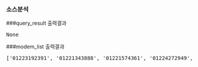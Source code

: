 ### 소스분석

###query_result 출력결과
<pre>
None
</pre>

###modem_list 출력결과
<pre>
['01223192391', '01221343888', '01221574361', '01224272949', '01221451993', '01221251996', '01222746456', '01222742834', '01223219133', '01223219131', '01223219130', '01223219129', '01222699986', '01222649984', '01224230531', '01222742878', '01222704503', '01224272938', '01222745939', '01224230515', '01224230461', '01221291991', '01222684504', '01222699987', '01224230479', '01221731209', '01222739986', '01221388812', '01221388441', '01221721213', '01221566958', '01222742757', '01222779984', '01221474412', '01221474414', '01221566963', '01221574336', '01224230433', '01222742916', '01224272982', '01220800592', '01223192327', '01223192308', '01223192263', '01223192287', '01222659986', '01223187393', '01223187389', '01223209885', '01224230507', '01224230517', '01222798870', '012227694504', '01222688541', '01222618542', '01224230435', '01222753541', '01222744501', '01222742934', '01222742704', '01221390965', '01221387937', '01221474387', '01221431994', '01221261996', '01223239871', '01223187406', '01221243885', '01224230464', '01222759989', '01222734543', '01223187394', '01221388836', '01221474405', '01222615541', '01220674061', ' 01220435022', '01222774542', '01221474396', '01221474397', '01222594541', '01222687542', '01221331991', '01222799986', '01220800574', '01224230529', '01222714543', '01224230467', '01223239869', '01224230576', '01222679989', '01222746396', '01222746350', '01224230549', '01224224135', '01224273071', '01224272966', '01224230577', '01222729929', '01224230493', '01224230501', '01224230526', '01221386983', '01223239875', '01223239870', '01224230542', '01224230434', '01224230480', '01224230484', '01224230485', '01224230470', '01223192247', '01222745462', '01221574357', '01222742200', '01222754504', '01222739929', '01224230571', '01222674503', '01224230527', '01224230569', '01222669986', '01223187397', '01223209886', '01222764501', '01222742912', '01224272962', '01222745935', '01222745933', '01222745947', '01222742969', '01222746463', '01223239874', '01223239873', '01223187431', '01223187430', '01222674501', '01220684147', '01222694501', '01222734501', '01223187419', '01223188270', '01223189537', '01222769929', '01221574356', '01224230509', '01224230472', '01224230478', '01222746390', '01222745510', '01222719929', '01221574359', '01222746366', '01222779929', '01223239865', '01223219128', '01224230518', '01223187436', '01223188269', '01222754503', '01222742885', '01222745938', '01222724503', '01222704504', '01222742752', '01222694503', '01224230546', '01221341991', '01224224149', '01220800623', '01220435025', '01224230511', '01224230533', '01224230451', '01223209883', '01223209884', '01223219126', '01223209881', '01223192283', '01222654504', '01222755541', '01222766541', '01222709541', '01222744754', '01222719541', '01222739541', '01222587543', '01222666541', '01223192386', '01222714503', '01224230446', '01224230532', '01222667543', '01222764503', '01222586543', '01222742956', '01222684501', '01222699984', '01224230558', '01224230495', '01222739987', '01221961213', '01223187386', '01223192395', '01224273086', '01222567452', '01222587452', '01221566970', '01222714504', '01222664504', '01222676543', '01222647452', '01222744504', '01222749989', '01222746383', '01222776543', '01222745635', '01222597452', '01222745363', '01224230436', '01222758870', '01222779987', '01224273013', '01222745527', '01222745458', '01222664501', '01222779986', '01224230496', '01222767541', '01222742927', '01222689984', '01222687452', '01222742760', '01224230525', '01222797541', '01224230439', '01224272937', '01224230449', '01224230457', '01224230506', '01222746381', '01224230477', '01224273037', '01223192392', '01224230491', '01221421994', '01221441994', '01222749929', '01224230551', '01224273073', '01224230473', '01224230530', '01223239872', '01224230488', '01224273039', '01224273091', '01224230570', '01224272955', '01224230483', '01224230513', '01224230482', '01223239867', '01224273038', '01224230490', '01222704501', '01223239866', '01222754501', '01222709929', '01222748870', '01224230528', '01222683542', '01222664503', '01222654503', '01222674504', '01222746482', '01222719989', '01221448178', '01222744503', '01223192284', '01223187417', '01223187414', '01222759929', '01221311993', '01221243882', '01221361991', '01223192328', '01221371991', '01221474413', '01221273883', '01222654501', '01222799985', '01221253884', '01220800593', '01222742949', '01222746459', '01222684503', '01224230460', '01224230565', '01224230465', '01221388068', '01221391442', '01221391244', '01221391199', '01221391155', '01224230476', '01221574346', '01221567020', '01222765541', '01222734504', '01221566961', '01221566960', '01223189591', '01221566971', '01223187435', '01221574354', '01223188887', '01221574324', '01221567011', '01222742946', '01222636543', '01222659984', '01222745943', '01222563542', '01224230564', '01224230568', '01224230541', '01220800748', '01222744780', '01224230541', '01224230539', '01224230534', '01222745479', '01222729989', '01222577452', '01222746397', '01222779985', '01222769989', '01222729987', '01224230487', '01223209889', '01223209891', '01223209888', '01224230489', '01224230504', '01224230486', '01224230469', '01224230510', '01222746461', '01224230443', '01222796541', '01224230512', '01222742798', '01222746421', '01222749984', '01222749985', '01222742888', '01222788870', '01222746472', '01222597541', '01222769542', '01222616541', '01224230437', '01223209890', '01222724501', '01221283886', '01222564542', '01222742908', '01222745934', '01222745495', '01222745859', '01224230516', '01224230500', '01221351991', '01223239868', '01224230575', '01224230573', '01222769984', '01223187402', '01223187398', '01223187384', '01223187403', '01224272944', '01221429366', '01221429367', '01221429369', '01221471994', '01221474403', '01221474402', '01221474406', '01221474407', '01221341993', '01221371993', '01223192410', '01223192453', '01221243887', '01223192393', '01223192394', '01223187395', '01224230458', '01224230459', '01222746380', '01222794503', '01220800701', '01222747452', '01223187387', '01221463494', '01221429368', '01221390254', '01221474404', '01222789986', '01220674064', '01220674076', '01220800602', '01221273880', '01220800591', '01220674093', '01220674088', '01222689542', '01220800573', '01221474395', '01222674541', '01221446681', '01220800684', '01222751542', '01222603542', '01220674121', '01220674078', '01220674112', '01222664541', '01222691541', '01222753542', '01220674094', '01221474399', '01221474401', '01220674085', '01221429372', '01220674157', '01221429374', '01221429371', '01221446671', '01221401991', '01220800716', '01220674084', '01220800763', '01221411991', '01221431991', '01221461994', '01220674095', '01220800669', '01220435093', '01221441991', '01221241996', '01221391991', '01221381991', '01221301996', '01224272948', '01223187306', '01223187305', '01223187310', '01223187316', '01223181056', '01223187319', '01223192261', '01223187358', '01223187380', '01223192275', '01223192271', '01223192376', '01223181049', '01224273092', '01224272948', '01223180994', '01223192371', '01223187370', '01223192249', '01223299442', '01223192096', '01223187332', '01224230502', '01223299440', '01224273014', '01221392626', '01221392897', '01223299434', '01223219093', '01223219092', '01224272943', '01224273042', '01223209869', '01223299433', '01223192279', '01223187276', '01223299435', '01223299431', '01223209868', '01223181052', '01224230567', '01224273017', '01223187286', '01223180993', '01223299439', '01220553054', '01224273061', '01224273022', '01223209866', '01221392027', '01221389654', '01223187357', '01221390900', '01221387086', '01221387826', '01221399481', '01221393131', '01221393546', '01224273046', '01224273052', '01223239879', '01223239880', '01223239878', '01223239876', '01223192368', '01223192373', '01224230548', '01223181052', '01223219090', '01223187314', '01224273085', '01224273018', '01224273096', '01224273087', '01223180968', '01223180966', '01223180976', '01223181061', '01224230447', '01224230455', '01224230466', '01224230441', '01224230521', '01224273045', '01223299438', '01224272958', '01224230559', '01223219089', '01224273026', '01224273079', '01224272971', '01220800675', '01224272988', '01223299430']
</pre>
